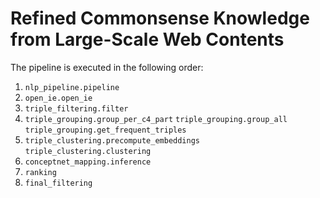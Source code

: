 # Refined Commonsense Knowledge from Large-Scale Web Contents

The pipeline is executed in the following order:

1. `nlp_pipeline.pipeline`
2. `open_ie.open_ie`
3. `triple_filtering.filter`
4. `triple_grouping.group_per_c4_part`
`triple_grouping.group_all`
`triple_grouping.get_frequent_triples`
5. `triple_clustering.precompute_embeddings`
`triple_clustering.clustering`
6. `conceptnet_mapping.inference`
7. `ranking`
8. `final_filtering`

